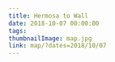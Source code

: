 ```yaml
---
title: Hermosa to Wall
date: 2018-10-07 00:00:00
tags:
thumbnailImage: map.jpg
link: map/?dates=2018/10/07
---
```

<!-- excerpt -->
